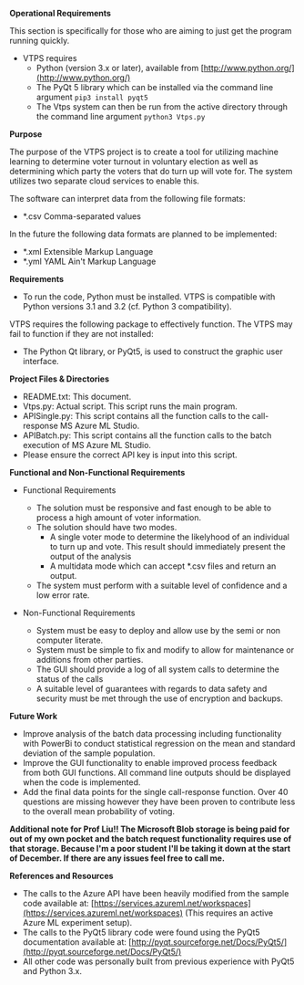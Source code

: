 **Operational Requirements**

This section is specifically for those who are aiming to just get the program running quickly.

* VTPS requires
   * Python (version 3.x or later), available from [http://www.python.org/](http://www.python.org/)
   * The PyQt 5 library which can be installed via the command line argument `pip3 install pyqt5`
   * The Vtps system can then be run from the active directory through the command line argument `python3 Vtps.py`

**Purpose**

The purpose of the VTPS project is to create a tool for utilizing machine
learning to determine voter turnout in voluntary election as well as determining which party the voters that do turn up will vote for. The system utilizes two separate cloud services to enable this.

The software can interpret data from the following file formats:
* \*.csv   Comma-separated values

In the future the following data formats are planned to be implemented:
* \*.xml   Extensible Markup Language
* \*.yml   YAML Ain't Markup Language

**Requirements**

* To run the code, Python must be installed. VTPS is compatible with Python
versions 3.1 and 3.2 (cf. Python 3 compatibility).

VTPS requires the following package to effectively function. The VTPS may fail
to function if they are not installed:

* The Python Qt library, or PyQt5, is used to construct the graphic user
interface.

**Project Files & Directories**

* README.txt: This document.
* Vtps.py: Actual script. This script runs the main program.
* APISingle.py: This script contains all the function calls to the call-response MS Azure ML Studio.
* APIBatch.py: This script contains all the function calls to the batch execution of MS Azure ML Studio.
* Please ensure the correct API key is input into this script.

**Functional and Non-Functional Requirements**
* Functional Requirements
  * The solution must be responsive and fast enough to be able to process a high amount of voter information.
  * The solution should have two modes.
    * A single voter mode to determine the likelyhood of an individual to turn up and vote. This result should immediately present the output of the analysis
    * A multidata mode which can accept \*.csv files and return an output.
  * The system must perform with a suitable level of confidence and a low error rate.

* Non-Functional Requirements
  * System must be easy to deploy and allow use by the semi or non computer literate.
  * System must be simple to fix and modify to allow for maintenance or additions from other parties.
  * The GUI should provide a log of all system calls to determine the status of the calls
  * A suitable level of guarantees with regards to data safety and security must be met through the use of encryption and backups.

**Future Work**
* Improve analysis of the batch data processing including functionality with PowerBi to conduct statistical regression on the mean and standard deviation of the sample population.
* Improve the GUI functionality to enable improved process feedback from both GUI functions. All command line outputs should be displayed when the code is implemented.
* Add the final data points for the single call-response function. Over 40 questions are missing however they have been proven to contribute less to the overall mean probability of voting.

**Additional note for Prof Liu!!
The Microsoft Blob storage is being paid for out of my own pocket and the batch request functionality requires use of that storage. Because I'm a poor student I'll be taking it down at the start of December. If there are any issues feel free to call me.**

**References and Resources**
* The calls to the Azure API have been heavily modified from the sample code available at:  [https://services.azureml.net/workspaces](https://services.azureml.net/workspaces) (This requires an active Azure ML experiment setup).
* The calls to the PyQt5 library code were found using the PyQt5 documentation available at: [http://pyqt.sourceforge.net/Docs/PyQt5/](http://pyqt.sourceforge.net/Docs/PyQt5/)
* All other code was personally built from previous experience with PyQt5 and Python 3.x.
